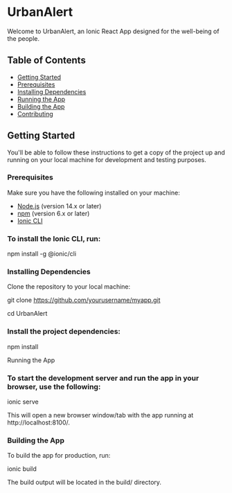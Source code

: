﻿# UrbanAlert

Welcome to UrbanAlert, an Ionic React App designed for the well-being of the people.

## Table of Contents

- [Getting Started](#getting-started)
- [Prerequisites](#prerequisites)
- [Installing Dependencies](#installing-dependencies)
- [Running the App](#running-the-app)
- [Building the App](#building-the-app)
- [Contributing](#contributing)

## Getting Started

You'll be able to follow these instructions to get a copy of the project up and running on your local machine for development and testing purposes.

### Prerequisites

Make sure you have the following installed on your machine:

- [Node.js](https://nodejs.org/) (version 14.x or later)
- [npm](https://www.npmjs.com/) (version 6.x or later)
- [Ionic CLI](https://ionicframework.com/docs/cli/installation)

### To install the Ionic CLI, run:

npm install -g @ionic/cli

### Installing Dependencies

Clone the repository to your local machine:

git clone https://github.com/yourusername/myapp.git

cd UrbanAlert

### Install the project dependencies:

npm install

Running the App

### To start the development server and run the app in your browser, use the following:

ionic serve

This will open a new browser window/tab with the app running at http://localhost:8100/.

### Building the App

To build the app for production, run:

ionic build

The build output will be located in the build/ directory.
